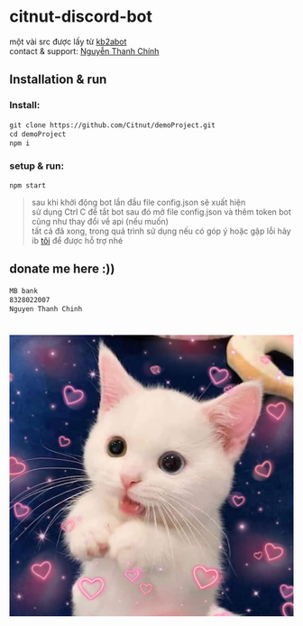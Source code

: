 # citnut-discord-bot

một vài src được lấy từ [kb2abot](https://github.com/kb2ateam/kb2abot)
</br>
contact & support: [Nguyễn Thanh Chính](https://fb.com/nguyen.thanh.chinhs)

## Installation & run

### Install:
```
git clone https://github.com/Citnut/demoProject.git
cd demoProject
npm i
```
### setup & run:
```
npm start
```
>sau khi khởi động bot lần đầu file config.json sẽ xuất hiện </br>
>sử dụng Ctrl C để tắt bot sau đó mở file config.json và thêm token bot cũng như thay đổi về api (nếu muốn) </br>
>tất cả đã xong, trong quá trình sử dụng nếu có góp ý hoặc gập lỗi hãy ib [tôi](https://fb.com/nguyen.thanh.chinhs) để được hỗ trợ nhé

## donate me here :))
```
MB bank
8328022007
Nguyen Thanh Chinh
```

<h1 align = "center">
    <a href= "lmao" ><img src = "./logo.jpg" alt = "cat"></a>
</h1>
